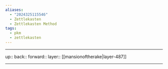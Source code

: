 ```yaml
---
aliases:
  - "2024325115546"
  - Zettlekasten
  - Zettlekasten Method
tags:
  - pkm
  - zettlekasten
---
```




***

up:: 
back:: 
forward:: 
layer:: [[mansionoftherake|layer-487]]

***
